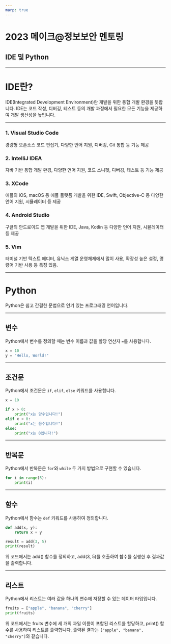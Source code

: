```yaml
---
marp: true
---
```


# 2023 메이크@정보보안 멘토링

## IDE 및 Python

---

<style scoped>
section {
  font-size: 1.7rem;
}
</style>

# IDE란?

IDE(Integrated Development Environment)란 개발을 위한 통합 개발 환경을 뜻합니다.
IDE는 코드 작성, 디버깅, 테스트 등의 개발 과정에서 필요한 모든 기능을 제공하여 개발 생산성을 높입니다.

---

<style scoped>
section {
  font-size: 1.5rem;
}
</style>

### 1. Visual Studio Code

경량형 오픈소스 코드 편집기, 다양한 언어 지원, 디버깅, Git 통합 등 기능 제공

### 2. IntelliJ IDEA

자바 기반 통합 개발 환경, 다양한 언어 지원, 코드 스니펫, 디버깅, 테스트 등 기능 제공

### 3. XCode

애플의 iOS, macOS 등 애플 플랫폼 개발을 위한 IDE, Swift, Objective-C 등 다양한 언어 지원, 시뮬레이터 등 제공

### 4. Android Studio

구글의 안드로이드 앱 개발을 위한 IDE, Java, Kotlin 등 다양한 언어 지원, 시뮬레이터 등 제공

### 5. Vim

터미널 기반 텍스트 에디터, 유닉스 계열 운영체제에서 많이 사용, 확장성 높은 설정, 명령어 기반 사용 등 특징 있음.

---

# Python

Python은 쉽고 간결한 문법으로 인기 있는 프로그래밍 언어입니다.

---

## 변수

Python에서 변수를 정의할 때는 변수 이름과 값을 할당 연산자 `=`를 사용합니다.

```python
x = 10
y = "Hello, World!"
```

---

## 조건문

Python에서 조건문은 `if`, `elif`, `else` 키워드를 사용합니다.

```python
x = 10

if x > 0:
    print("x는 양수입니다!")
elif x < 0:
    print("x는 음수입니다!")
else:
    print("x는 0입니다!")
```

---

## 반복문

Python에서 반복문은 `for`와 `while` 두 가지 방법으로 구현할 수 있습니다.

```python
for i in range(5):
    print(i)
```

---

## 함수

Python에서 함수는 `def` 키워드를 사용하여 정의합니다.

```python
def add(x, y):
    return x + y

result = add(3, 5)
print(result)
```

위 코드에서는 add() 함수를 정의하고, add(3, 5)를 호출하여 함수를 실행한 후 결과값을 출력합니다.

---

## 리스트

Python에서 리스트는 여러 값을 하나의 변수에 저장할 수 있는 데이터 타입입니다.

```python
fruits = ["apple", "banana", "cherry"]
print(fruits)
```

위 코드에서는 fruits 변수에 세 개의 과일 이름이 포함된 리스트를 할당하고, print() 함수를 사용하여 리스트를 출력합니다. 출력된 결과는 `["apple", "banana", "cherry"]`와 같습니다.
